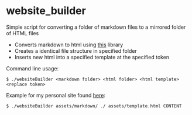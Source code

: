 # website_builder

Simple script for converting a folder of markdown files to a mirrored folder of HTML files
- Converts markdown to html using [this](https://github.com/gomarkdown/markdown) library
- Creates a identical file structure in specified folder
- Inserts new html into a specified template at the specified token

Command line usage:
```
$ ./websiteBuilder <markdown folder> <html folder> <html template> <replace token>
```

Example for my personal site found [here](https://github.com/karlramberg/karlramberg.github.io):
```
$ ./websiteBuilder assets/markdown/ ./ assets/template.html CONTENT
```
